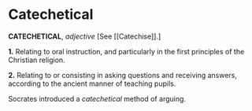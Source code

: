 # Catechetical

**CATECHETICAL**, _adjective_ \[See [[Catechise]].\]

**1.** Relating to oral instruction, and particularly in the first principles of the Christian religion.

**2.** Relating to or consisting in asking questions and receiving answers, according to the ancient manner of teaching pupils.

Socrates introduced a _catechetical_ method of arguing.